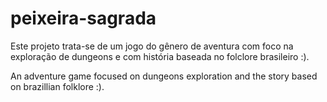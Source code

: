 # peixeira-sagrada

Este projeto trata-se de um jogo do gênero de aventura com foco na exploração de dungeons e com história baseada no folclore brasileiro :).

An adventure game focused on dungeons exploration and the story based on brazillian folklore :).
